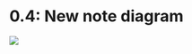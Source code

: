 
# 0.4: New note diagram

[![](https://mermaid.ink/img/pako:eNq9VN-LEzEQ_leGvHgH2-1dRZB9uKcTRbwf2IKgK0eazHbjdZOYTNpK6f_ubNMW9CjYQ92nZGbyzTffzsxaKKdRVCLi94RW4bWRsyC72gJ_XgYyynhpCabBLSOGpw42Lnp79uzCBldX2V7B_d14Ai2Rj9VwGClpg7FUsWxxHo19NGVjhriSnZ-j9H5ocflgHWGGu-UTBDNrCVyzB6_gU4sWEh9hGQxHGAuEK5q61ZmxPtE5SKshpmlnqNg_Y6ZWR5CZUegLjgSNC1CWh7Qx55WKzEIy8r663pjPA67tQOTdZHIPkSSlCL2S8PJiBGcfUZuAioAc_FJbn-A8g2l8kuOYgm_fnCTgc6q4-QDaqdShpX9Mr5PGsvtEhtQi8CNozBz_B8Fvz-D3Xi7kWAXj6U9oHunsCQMd-pV4zCLgClUiY2e_Z9k2HLWS8yGpFmMOGN_dQhNct739XW20JMnaOHuaOl_WUPOisdS3l6j40jrPU0svIrjHWhRsYWjMvtHF6NXg8vXgshawKXg4S_h6RExRiA4D_zHNK2zdB9WCq-52SFoGRq_thuNkIjf-YZWoKCQsRHBp1oqqkfPIt-T7_Lvltw_h9fbZue4QxFNNLtzkhbndm5uf7NLTvQ?type=png)](https://mermaid.live/edit#pako:eNq9VN-LEzEQ_leGvHgH2-1dRZB9uKcTRbwf2IKgK0eazHbjdZOYTNpK6f_ubNMW9CjYQ92nZGbyzTffzsxaKKdRVCLi94RW4bWRsyC72gJ_XgYyynhpCabBLSOGpw42Lnp79uzCBldX2V7B_d14Ai2Rj9VwGClpg7FUsWxxHo19NGVjhriSnZ-j9H5ocflgHWGGu-UTBDNrCVyzB6_gU4sWEh9hGQxHGAuEK5q61ZmxPtE5SKshpmlnqNg_Y6ZWR5CZUegLjgSNC1CWh7Qx55WKzEIy8r663pjPA67tQOTdZHIPkSSlCL2S8PJiBGcfUZuAioAc_FJbn-A8g2l8kuOYgm_fnCTgc6q4-QDaqdShpX9Mr5PGsvtEhtQi8CNozBz_B8Fvz-D3Xi7kWAXj6U9oHunsCQMd-pV4zCLgClUiY2e_Z9k2HLWS8yGpFmMOGN_dQhNct739XW20JMnaOHuaOl_WUPOisdS3l6j40jrPU0svIrjHWhRsYWjMvtHF6NXg8vXgshawKXg4S_h6RExRiA4D_zHNK2zdB9WCq-52SFoGRq_thuNkIjf-YZWoKCQsRHBp1oqqkfPIt-T7_Lvltw_h9fbZue4QxFNNLtzkhbndm5uf7NLTvQ)
